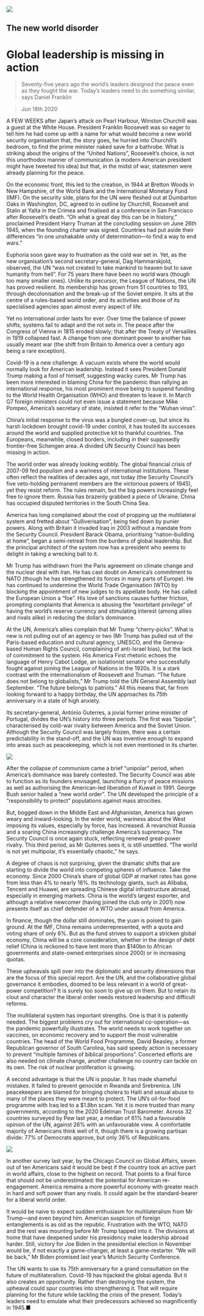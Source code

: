 ![](./images/20200620_SRD001_0.jpg)

## The new world disorder

# Global leadership is missing in action

> Seventy-five years ago the world’s leaders designed the peace even as they fought the war. Today’s leaders need to do something similar, says Daniel Franklin

> Jun 18th 2020

A FEW WEEKS after Japan’s attack on Pearl Harbour, Winston Churchill was a guest at the White House. President Franklin Roosevelt was so eager to tell him he had come up with a name for what would become a new world security organisation that, the story goes, he hurried into Churchill’s bedroom, to find the prime minister naked save for a bathrobe. What is striking about the origins of the “United Nations”, Roosevelt’s choice, is not this unorthodox manner of communication (a modern American president might have tweeted his idea) but that, in the midst of war, statesmen were already planning for the peace.

On the economic front, this led to the creation, in 1944 at Bretton Woods in New Hampshire, of the World Bank and the International Monetary Fund (IMF). On the security side, plans for the UN were fleshed out at Dumbarton Oaks in Washington, DC, agreed to in outline by Churchill, Roosevelt and Stalin at Yalta in the Crimea and finalised at a conference in San Francisco after Roosevelt’s death. “Oh what a great day this can be in history,” proclaimed President Harry Truman at the concluding session on June 26th 1945, when the founding charter was signed. Countries had put aside their differences “in one unshakable unity of determination—to find a way to end wars.”

Euphoria soon gave way to frustration as the cold war set in. Yet, as the new organisation’s second secretary-general, Dag Hammarskjold, observed, the UN “was not created to take mankind to heaven but to save humanity from hell”. For 75 years there have been no world wars (though too many smaller ones). Unlike its precursor, the League of Nations, the UN has proved resilient. Its membership has grown from 51 countries to 193, through decolonisation and the break-up of the Soviet empire. It sits at the centre of a rules-based world order, and its activities and those of its specialised agencies span almost every aspect of life.

Yet no international order lasts for ever. Over time the balance of power shifts, systems fail to adapt and the rot sets in. The peace after the Congress of Vienna in 1815 eroded slowly; that after the Treaty of Versailles in 1919 collapsed fast. A change from one dominant power to another has usually meant war (the shift from Britain to America over a century ago being a rare exception).

Covid-19 is a new challenge. A vacuum exists where the world would normally look for American leadership. Instead it sees President Donald Trump making a fool of himself, suggesting wacky cures. Mr Trump has been more interested in blaming China for the pandemic than rallying an international response, his most prominent move being to suspend funding to the World Health Organisation (WHO) and threaten to leave it. In March G7 foreign ministers could not even issue a statement because Mike Pompeo, America’s secretary of state, insisted it refer to the “Wuhan virus”.

China’s initial response to the virus was a bungled cover-up, but since its harsh lockdown brought covid-19 under control, it has touted its successes around the world and supplied protective kit to thankful countries. The Europeans, meanwhile, closed borders, including in their supposedly frontier-free Schengen area. A divided UN Security Council has been missing in action.

The world order was already looking wobbly. The global financial crisis of 2007-09 fed populism and a wariness of international institutions. These often reflect the realities of decades ago, not today (the Security Council’s five veto-holding permanent members are the victorious powers of 1945), yet they resist reform. The rules remain, but the big powers increasingly feel free to ignore them. Russia has brazenly grabbed a piece of Ukraine. China has occupied disputed territories in the South China Sea.

America has long complained about the cost of propping up the multilateral system and fretted about “Gulliverisation”, being tied down by punier powers. Along with Britain it invaded Iraq in 2003 without a mandate from the Security Council. President Barack Obama, prioritising “nation-building at home”, began a semi-retreat from the burdens of global leadership. But the principal architect of the system now has a president who seems to delight in taking a wrecking ball to it.

Mr Trump has withdrawn from the Paris agreement on climate change and the nuclear deal with Iran. He has cast doubt on America’s commitment to NATO (though he has strengthened its forces in many parts of Europe). He has continued to undermine the World Trade Organisation (WTO) by blocking the appointment of new judges to its appellate body. He has called the European Union a “foe”. His love of sanctions causes further friction, prompting complaints that America is abusing the “exorbitant privilege” of having the world’s reserve currency and stimulating interest (among allies and rivals alike) in reducing the dollar’s dominance.

At the UN, America’s allies complain that Mr Trump “cherry-picks”. What is new is not pulling out of an agency or two (Mr Trump has pulled out of the Paris-based education and cultural agency, UNESCO, and the Geneva-based Human Rights Council, complaining of anti-Israel bias), but the lack of commitment to the system. His America First rhetoric echoes the language of Henry Cabot Lodge, an isolationist senator who successfully fought against joining the League of Nations in the 1920s. It is a stark contrast with the internationalism of Roosevelt and Truman. “The future does not belong to globalists,” Mr Trump told the UN General Assembly last September. “The future belongs to patriots.” All this means that, far from looking forward to a happy birthday, the UN approaches its 75th anniversary in a state of high anxiety.

Its secretary-general, António Guterres, a jovial former prime minister of Portugal, divides the UN’s history into three periods. The first was “bipolar”, characterised by cold-war rivalry between America and the Soviet Union. Although the Security Council was largely frozen, there was a certain predictability in the stand-off, and the UN was inventive enough to expand into areas such as peacekeeping, which is not even mentioned in its charter.

![](./images/20200620_SRC627.png)

After the collapse of communism came a brief “unipolar” period, when America’s dominance was barely contested. The Security Council was able to function as its founders envisaged, launching a flurry of peace missions as well as authorising the American-led liberation of Kuwait in 1991. George Bush senior hailed a “new world order”. The UN developed the principle of a “responsibility to protect” populations against mass atrocities.

But, bogged down in the Middle East and Afghanistan, America has grown weary and inward-looking. In the wider world, wariness about the West imposing its values, especially by force, has increased. A revanchist Russia and a soaring China increasingly challenge America’s supremacy. The Security Council is once again stuck, reflecting renewed great-power rivalry. This third period, as Mr Guterres sees it, is still unsettled. “The world is not yet multipolar, it’s essentially chaotic,” he says.

A degree of chaos is not surprising, given the dramatic shifts that are starting to divide the world into competing spheres of influence. Take the economy. Since 2000 China’s share of global GDP at market rates has gone from less than 4% to nearly 16%. Its technology giants, such as Alibaba, Tencent and Huawei, are spreading Chinese digital infrastructure abroad, especially in emerging markets. China is the world’s largest exporter, and although a relative newcomer (having joined the club only in 2001) now presents itself as chief defender of a WTO under assault from America.

In finance, though the dollar still dominates, the yuan is poised to gain ground. At the IMF, China remains underrepresented, with a quota and voting share of only 6%. But as the fund strives to support a stricken global economy, China will be a core consideration, whether in the design of debt relief (China is reckoned to have lent more than $140bn to African governments and state-owned enterprises since 2000) or in increasing quotas.

These upheavals spill over into the diplomatic and security dimensions that are the focus of this special report. Are the UN, and the collaborative global governance it embodies, doomed to be less relevant in a world of great-power competition? It is surely too soon to give up on them. But to retain its clout and character the liberal order needs restored leadership and difficult reforms.

The multilateral system has important strengths. One is that it is patently needed. The biggest problems cry out for international co-operation—as the pandemic powerfully illustrates. The world needs to work together on vaccines, on economic recovery and to support the most vulnerable countries. The head of the World Food Programme, David Beasley, a former Republican governor of South Carolina, has said speedy action is necessary to prevent “multiple famines of biblical proportions”. Concerted efforts are also needed on climate change, another challenge no country can tackle on its own. The risk of nuclear proliferation is growing.

A second advantage is that the UN is popular. It has made shameful mistakes. It failed to prevent genocide in Rwanda and Srebrenica. UN peacekeepers are blamed for bringing cholera to Haiti and sexual abuse to many of the places they were meant to protect. The UN’s oil-for-food programme with Iraq led to a $1.8bn scam. Yet it is more trusted than many governments, according to the 2020 Edelman Trust Barometer. Across 32 countries surveyed by Pew last year, a median of 61% had a favourable opinion of the UN, against 26% with an unfavourable view. A comfortable majority of Americans think well of it, though there is a growing partisan divide: 77% of Democrats approve, but only 36% of Republicans.

![](./images/20200620_SRC567.png)

In another survey last year, by the Chicago Council on Global Affairs, seven out of ten Americans said it would be best if the country took an active part in world affairs, close to the highest on record. That points to a final force that should not be underestimated: the potential for American re-engagement. America remains a more powerful economy with greater reach in hard and soft power than any rivals. It could again be the standard-bearer for a liberal world order.

It would be naive to expect sudden enthusiasm for multilateralism from Mr Trump—and even beyond him. American suspicion of foreign entanglements is as old as the republic. Frustration with the WTO, NATO and the rest was mounting before Mr Trump tapped into it. The divisions at home that have deepened under his presidency make leadership abroad harder. Still, victory for Joe Biden in the presidential election in November would be, if not exactly a game-changer, at least a game-restarter. “We will be back,” Mr Biden promised last year’s Munich Security Conference.

The UN wants to use its 75th anniversary for a grand consultation on the future of multilateralism. Covid-19 has hijacked the global agenda. But it also creates an opportunity. Rather than destroying the system, the upheaval could spur countries into strengthening it. That will require planning for the future while tackling the crisis of the present. Today’s leaders need to emulate what their predecessors achieved so magnificently in 1945.■